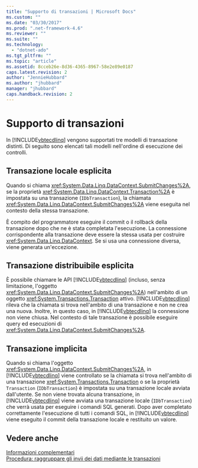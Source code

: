 ```yaml
---
title: "Supporto di transazioni | Microsoft Docs"
ms.custom: ""
ms.date: "03/30/2017"
ms.prod: ".net-framework-4.6"
ms.reviewer: ""
ms.suite: ""
ms.technology: 
  - "dotnet-ado"
ms.tgt_pltfrm: ""
ms.topic: "article"
ms.assetid: 8cceb26e-8d36-4365-8967-58e2e89e0187
caps.latest.revision: 2
author: "JennieHubbard"
ms.author: "jhubbard"
manager: "jhubbard"
caps.handback.revision: 2
---
```

# Supporto di transazioni
In [!INCLUDE[vbtecdlinq](../../../../../../includes/vbtecdlinq-md.md)] vengono supportati tre modelli di transazione distinti.  Di seguito sono elencati tali modelli nell'ordine di esecuzione dei controlli.  
  
## Transazione locale esplicita  
 Quando si chiama <xref:System.Data.Linq.DataContext.SubmitChanges%2A>, se la proprietà <xref:System.Data.Linq.DataContext.Transaction%2A> è impostata su una transazione \(`IDbTransaction`\), la chiamata <xref:System.Data.Linq.DataContext.SubmitChanges%2A> viene eseguita nel contesto della stessa transazione.  
  
 È compito del programmatore eseguire il commit o il rollback della transazione dopo che ne è stata completata l'esecuzione.  La connessione corrispondente alla transazione deve essere la stessa usata per costruire <xref:System.Data.Linq.DataContext>.  Se si usa una connessione diversa, viene generata un'eccezione.  
  
## Transazione distribuibile esplicita  
 È possibile chiamare le API [!INCLUDE[vbtecdlinq](../../../../../../includes/vbtecdlinq-md.md)] \(incluso, senza limitazione, l'oggetto <xref:System.Data.Linq.DataContext.SubmitChanges%2A>\) nell'ambito di un oggetto <xref:System.Transactions.Transaction> attivo.  [!INCLUDE[vbtecdlinq](../../../../../../includes/vbtecdlinq-md.md)] rileva che la chiamata si trova nell'ambito di una transazione e non ne crea una nuova.  Inoltre, in questo caso, in [!INCLUDE[vbtecdlinq](../../../../../../includes/vbtecdlinq-md.md)] la connessione non viene chiusa.  Nel contesto di tale transazione è possibile eseguire query ed esecuzioni di <xref:System.Data.Linq.DataContext.SubmitChanges%2A>.  
  
## Transazione implicita  
 Quando si chiama l'oggetto <xref:System.Data.Linq.DataContext.SubmitChanges%2A>, in [!INCLUDE[vbtecdlinq](../../../../../../includes/vbtecdlinq-md.md)] viene controllato se la chiamata si trova nell'ambito di una transazione <xref:System.Transactions.Transaction> o se la proprietà `Transaction` \(`IDbTransaction`\) è impostata su una transazione locale avviata dall'utente.  Se non viene trovata alcuna transazione, in [!INCLUDE[vbtecdlinq](../../../../../../includes/vbtecdlinq-md.md)] viene avviata una transazione locale \(`IDbTransaction`\) che verrà usata per eseguire i comandi SQL generati.  Dopo aver completato correttamente l'esecuzione di tutti i comandi SQL, in [!INCLUDE[vbtecdlinq](../../../../../../includes/vbtecdlinq-md.md)] viene eseguito il commit della transazione locale e restituito un valore.  
  
## Vedere anche  
 [Informazioni complementari](../../../../../../docs/framework/data/adonet/sql/linq/background-information.md)   
 [Procedura: raggruppare gli invii dei dati mediante le transazioni](../../../../../../docs/framework/data/adonet/sql/linq/how-to-bracket-data-submissions-by-using-transactions.md)